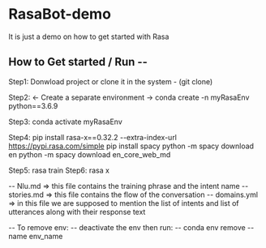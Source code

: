 # RasaBot-demo
It is just a demo on how to get started with Rasa

## How to Get started / Run  -- 

Step1: Donwload project or clone it in the system - (git clone)
        
Step2: <- Create a separate environment ->
        conda create -n myRasaEnv python==3.6.9

Step3:  conda activate myRasaEnv

Step4:  pip install rasa-x==0.32.2 --extra-index-url https://pypi.rasa.com/simple
        pip install spacy
        python -m spacy download en
        python -m spacy download en_core_web_md

Step5: rasa train
Step6: rasa x

-- Nlu.md  => this file contains the training phrase and the intent name
-- stories.md => this file contains the flow of the conversation
-- domains.yml => in this file we are supposed to mention the list of intents and list of utterances
              along with their response text





-- To remove env:
-- deactivate the env then run:
-- conda env remove --name env_name
